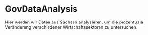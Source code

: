 # GovDataAnalysis
Hier werden wir Daten aus Sachsen analysieren, um die prozentuale Veränderung verschiedener Wirtschaftssektoren zu untersuchen.
